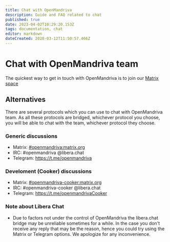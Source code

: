 ```yaml
---
title: Chat with OpenMandriva
description: Guide and FAQ related to chat
published: true
date: 2023-04-02T10:29:20.153Z
tags: documentation, chat
editor: markdown
dateCreated: 2020-03-12T11:50:57.466Z
---
```


# Chat with OpenMandriva team

The quickest way to get in touch with OpenMandriva is to join our [Matrix space](https://matrix.to/#/#openmandriva-space:matrix.org)

## Alternatives

There are several protocols which you can use to chat with OpenMandriva team. As all these protocols are bridged, whichever protocol you choose, you will be able to chat with the team, whichever protocol they choose.

### Generic discussions
  - Matrix: [#openmandriva:matrix.org](https://matrix.to/#/#openmandriva:matrix.org)
  - IRC: #openmandriva @libera.chat
  - Telegram: https://t.me/openmandriva
### Develoment (Cooker) discussions  
  - Matrix: [#openmandriva-cooker:matrix.org](https://matrix.to/#/#oma:matrix.org)
  - IRC: #openmandriva-cooker @libera.chat
  - Telegram: https://t.me/openmandrivaCooker
  
### Note about Libera Chat
  - Due to factors not under the control of OpenMandriva the libera.chat bridge may be unreliable sometimes for a while.
In the case you don't receive any reply that may be the reason, hence you could try using the Matrix or Telegram options. We apologize for any inconvenience.